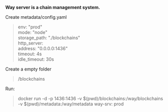 **Way server is a chain management system.**

Create metadata/config.yaml  
>env: "prod"  
mode: "node"  
storage_path: "./blockchains"  
http_server:  
  address: "0.0.0.0:1436"  
  timeout: 4s  
  idle_timeout: 30s  
  
Create a empty folder 
>/blockchains  
  
Run: 
>docker run -d -p 1436:1436 -v $(pwd)/blockchains:/way/blockchains -v $(pwd)/metadata:/way/metadata way-srv:
prod

